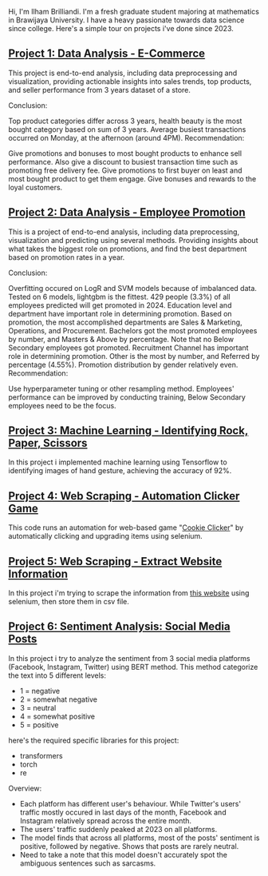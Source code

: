 Hi, I'm Ilham Brilliandi. I'm a fresh graduate student majoring at mathematics in Brawijaya University. I have a heavy passionate towards data science since college. Here's a simple tour on projects i've done since 2023.


## [Project 1: Data Analysis - E-Commerce](https://github.com/ilhambrilliandi/da_e-commerce)
This project is end-to-end analysis, including data preprocessing and visualization, providing actionable insights into sales trends, top products, and seller performance from 3 years dataset of a store.

Conclusion:

Top product categories differ across 3 years, health beauty is the most bought category based on sum of 3 years.
Average busiest transactions occurred on Monday, at the afternoon (around 4PM).
Recommendation:

Give promotions and bonuses to most bought products to enhance sell performance.
Also give a discount to busiest transaction time such as promoting free delivery fee.
Give promotions to first buyer on least and most bought product to get them engage.
Give bonuses and rewards to the loyal customers.


## [Project 2: Data Analysis - Employee Promotion](https://github.com/ilhambrilliandi/da_predictemployeepromotions)
This is a project of end-to-end analysis, including data preprocessing, visualization and predicting using several methods. Providing insights about what takes the biggest role on promotions, and find the best department based on promotion rates in a year.

Conclusion:

Overfitting occured on LogR and SVM models because of imbalanced data.
Tested on 6 models, lightgbm is the fittest.
429 people (3.3%) of all employees predicted will get promoted in 2024.
Education level and department have important role in determining promotion.
Based on promotion, the most accomplished departments are Sales & Marketing, Operations, and Procurement.
Bachelors got the most promoted employees by number, and Masters & Above by percentage. Note that no Below Secondary employees got promoted.
Recruitment Channel has important role in determining promotion. Other is the most by number, and Referred by percentage (4.55%).
Promotion distribution by gender relatively even.
Recommendation:

Use hyperparameter tuning or other resampling method.
Employees' performance can be improved by conducting training, Below Secondary employees need to be the focus.


## [Project 3: Machine Learning - Identifying Rock, Paper, Scissors](https://github.com/ilhambrilliandi/ml_cv_classificationrps)
In this project i implemented machine learning using Tensorflow to identifying images of hand gesture, achieving the accuracy of 92%.


## [Project 4: Web Scraping - Automation Clicker Game](https://github.com/ilhambrilliandi/ws_automationcoockieclicker)
This code runs an automation for web-based game "[Cookie Clicker](https://orteil.dashnet.org/cookieclicker/)" by automatically clicking and upgrading items using selenium.


## [Project 5: Web Scraping - Extract Website Information](https://github.com/ilhambrilliandi/ws_extractwebsiteinformation)
In this project i'm trying to scrape the information from [this website](https://www.anwb.nl/auto/private-lease/anwb-private-lease/aanbod) using selenium, then store them in csv file.


## [Project 6: Sentiment Analysis: Social Media Posts](https://github.com/ilhambrilliandi/sa_socialmediaposts)
In this project i try to analyze the sentiment from 3 social media platforms (Facebook, Instagram, Twitter) using BERT method. This method categorize the text into 5 different levels:
- 1 = negative
- 2 = somewhat negative
- 3 = neutral
- 4 = somewhat positive
- 5 = positive

here's the required specific libraries for this project:
- transformers
- torch
- re

Overview:
- Each platform has different user's behaviour. While Twitter's users' traffic mostly occured in last days of the month, Facebook and Instagram relatively spread across the entire month.
- The users' traffic suddenly peaked at 2023 on all platforms.
- The model finds that across all platforms, most of the posts' sentiment is positive, followed by negative. Shows that posts are rarely neutral.
- Need to take a note that this model doesn't accurately spot the ambiguous sentences such as sarcasms.
